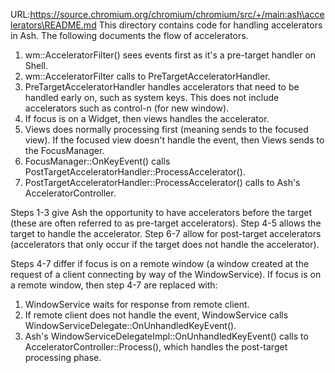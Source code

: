 URL:https://source.chromium.org/chromium/chromium/src/+/main:ash\accelerators\README.md
This directory contains code for handling accelerators in Ash. The following
documents the flow of accelerators.

1. wm::AcceleratorFilter() sees events first as it's a pre-target handler on
Shell.
2. wm::AcceleratorFilter calls to PreTargetAcceleratorHandler.
3. PreTargetAcceleratorHandler handles accelerators that need to be handled
early on, such as system keys. This does not include accelerators such as
control-n (for new window).
4. If focus is on a Widget, then views handles the accelerator.
5. Views does normally processing first (meaning sends to the focused view). If
the focused view doesn't handle the event, then Views sends to the
FocusManager.
6. FocusManager::OnKeyEvent() calls
PostTargetAcceleratorHandler::ProcessAccelerator().
7. PostTargetAcceleratorHandler::ProcessAccelerator() calls to
Ash's AcceleratorController.

Steps 1-3 give Ash the opportunity to have accelerators before the target
(these are often referred to as pre-target accelerators). Step 4-5
allows the target to handle the accelerator. Step 6-7 allow for
post-target accelerators (accelerators that only occur if the target does not
handle the accelerator).

Steps 4-7 differ if focus is on a remote window (a window created at the
request of a client connecting by way of the WindowService). If focus is on
a remote window, then step 4-7 are replaced with:

1. WindowService waits for response from remote client.
2. If remote client does not handle the event, WindowService calls
WindowServiceDelegate::OnUnhandledKeyEvent().
3. Ash's WindowServiceDelegateImpl::OnUnhandledKeyEvent() calls to
AcceleratorController::Process(), which handles the post-target processing
phase.

